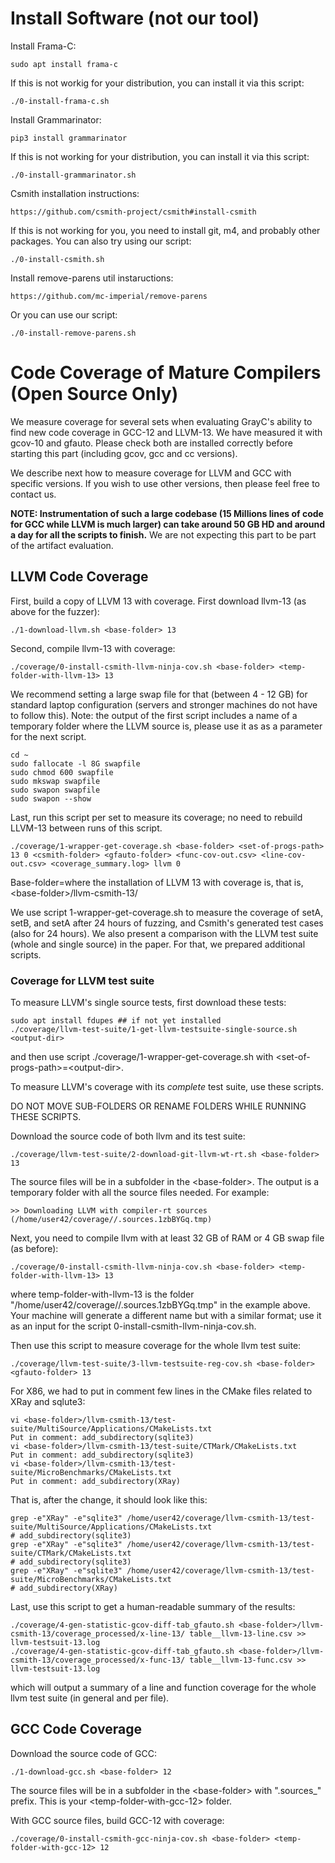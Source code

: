 # Install Software (not our tool)

Install Frama-C:
```
sudo apt install frama-c
```
If this is not workig for your distribution, you can install it via this script:
```
./0-install-frama-c.sh
```

Install Grammarinator:
```
pip3 install grammarinator
```
If this is not working for your distribution, you can install it via this script:
```
./0-install-grammarinator.sh
```

Csmith installation instructions:
```
https://github.com/csmith-project/csmith#install-csmith
```
If this is not working for you, you need to install git, m4, and probably other packages. You can also try using our script:
```
./0-install-csmith.sh
```

Install remove-parens util instaructions:
```
https://github.com/mc-imperial/remove-parens
```
Or you can use our script:
```
./0-install-remove-parens.sh
```

# Code Coverage of Mature Compilers (Open Source Only)

We measure coverage for several sets when evaluating GrayC's ability to find new code coverage in GCC-12 and LLVM-13. We have measured it with gcov-10 and gfauto. Please check both are installed correctly before starting this part (including gcov, gcc and cc versions).

We describe next how to measure coverage for LLVM and GCC with specific versions. If you wish to use other versions, then please feel free to contact us.

**NOTE: Instrumentation of such a large codebase (15 Millions lines of code for GCC while LLVM is much larger) can take around 50 GB HD and around a day for all the scripts to finish.** We are not expecting this part to be part of the artifact evaluation.

## LLVM Code Coverage 
First, build a copy of LLVM 13 with coverage. First download llvm-13 (as above for the fuzzer):
```
./1-download-llvm.sh <base-folder> 13
```
Second, compile llvm-13 with coverage:
```
./coverage/0-install-csmith-llvm-ninja-cov.sh <base-folder> <temp-folder-with-llvm-13> 13
```
We recommend setting a large swap file for that (between 4 - 12 GB) for standard laptop configuration (servers and stronger machines do not have to follow this). 
Note: the output of the first script includes a name of a temporary folder where the LLVM source is, please use it as <temp-folder-with-llvm-13> as a parameter for the next script. 

```
cd ~
sudo fallocate -l 8G swapfile
sudo chmod 600 swapfile 
sudo mkswap swapfile 
sudo swapon swapfile
sudo swapon --show
```

Last, run this script per set to measure its coverage; no need to rebuild LLVM-13 between runs of this script.
```
./coverage/1-wrapper-get-coverage.sh <base-folder> <set-of-progs-path> 13 0 <csmith-folder> <gfauto-folder> <func-cov-out.csv> <line-cov-out.csv> <coverage_summary.log> llvm 0
```
Base-folder=where the installation of LLVM 13 with coverage is, that is, \<base-folder\>/llvm-csmith-13/
 
We use script 1-wrapper-get-coverage.sh to measure the coverage of setA, setB, and setA after 24 hours of fuzzing, and Csmith's generated test cases (also for 24 hours). We also present a comparison with the LLVM test suite (whole and single source) in the paper. For that, we prepared additional scripts.

### Coverage for LLVM test suite 
To measure LLVM's single source tests, first download these tests:
```
sudo apt install fdupes ## if not yet installed
./coverage/llvm-test-suite/1-get-llvm-testsuite-single-source.sh <output-dir> 
```
and then use script ./coverage/1-wrapper-get-coverage.sh with \<set-of-progs-path\>=\<output-dir\>.

To measure LLVM's coverage with its *complete* test suite, use these scripts. 

DO NOT MOVE SUB-FOLDERS OR RENAME FOLDERS WHILE RUNNING THESE SCRIPTS. 

Download the source code of both llvm and its test suite:
```
./coverage/llvm-test-suite/2-download-git-llvm-wt-rt.sh <base-folder> 13
```
The source files will be in a subfolder in the \<base-folder\>. The output is a temporary folder with all the source files needed. For example:
```
>> Downloading LLVM with compiler-rt sources (/home/user42/coverage//.sources.1zbBYGq.tmp)
```
Next, you need to compile llvm with at least 32 GB of RAM or 4 GB swap file (as before):
```
./coverage/0-install-csmith-llvm-ninja-cov.sh <base-folder> <temp-folder-with-llvm-13> 13
```
where temp-folder-with-llvm-13 is the folder "/home/user42/coverage//.sources.1zbBYGq.tmp" in the example above. Your machine will generate a different name but with a similar format; use it as an input for the script 0-install-csmith-llvm-ninja-cov.sh.
 
Then use this script to measure coverage for the whole llvm test suite:
```
./coverage/llvm-test-suite/3-llvm-testsuite-reg-cov.sh <base-folder> <gfauto-folder> 13
```
For X86, we had to put in comment few lines in the CMake files related to XRay and sqlute3:
```
vi <base-folder>/llvm-csmith-13/test-suite/MultiSource/Applications/CMakeLists.txt
Put in comment: add_subdirectory(sqlite3)
vi <base-folder>/llvm-csmith-13/test-suite/CTMark/CMakeLists.txt
Put in comment: add_subdirectory(sqlite3)
vi <base-folder>/llvm-csmith-13/test-suite/MicroBenchmarks/CMakeLists.txt
Put in comment: add_subdirectory(XRay)
```
That is, after the change, it should look like this:
```
grep -e"XRay" -e"sqlite3" /home/user42/coverage/llvm-csmith-13/test-suite/MultiSource/Applications/CMakeLists.txt 
# add_subdirectory(sqlite3)
grep -e"XRay" -e"sqlite3" /home/user42/coverage/llvm-csmith-13/test-suite/CTMark/CMakeLists.txt
# add_subdirectory(sqlite3)
grep -e"XRay" -e"sqlite3" /home/user42/coverage/llvm-csmith-13/test-suite/MicroBenchmarks/CMakeLists.txt
# add_subdirectory(XRay)
```

Last, use this script to get a human-readable summary of the results:
```
./coverage/4-gen-statistic-gcov-diff-tab_gfauto.sh <base-folder>/llvm-csmith-13/coverage_processed/x-line-13/ table__llvm-13-line.csv >> llvm-testsuit-13.log
./coverage/4-gen-statistic-gcov-diff-tab_gfauto.sh <base-folder>/llvm-csmith-13/coverage_processed/x-func-13/ table__llvm-13-func.csv >> llvm-testsuit-13.log
```
which will output a summary of a line and function coverage for the whole llvm test suite (in general and per file).

 
 
 
## GCC Code Coverage
 
Download the source code of GCC:
```
./1-download-gcc.sh <base-folder> 12 
```
The source files will be in a subfolder in the \<base-folder\> with ".sources_" prefix. This is your \<temp-folder-with-gcc-12\> folder.

With GCC source files, build GCC-12 with coverage:
```
./coverage/0-install-csmith-gcc-ninja-cov.sh <base-folder> <temp-folder-with-gcc-12> 12
```
